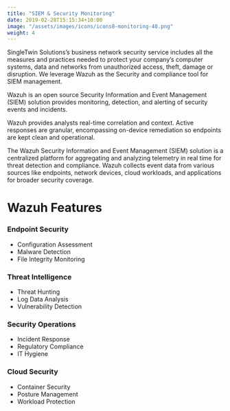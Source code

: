 ```yaml
---
title: "SIEM & Security Monitoring"
date: 2019-02-28T15:15:34+10:00
image: "/assets/images/icons/icons8-monitoring-48.png"
weight: 4
---
```


SingleTwin Solutions’s business network security service includes all the measures and practices needed to protect your company’s computer systems, data and networks from unauthorized access, theft, damage or disruption. We leverage Wazuh as the Security and compliance tool for SIEM management.

Wazuh is an open source Security Information and Event Management (SIEM) solution provides monitoring, detection, and alerting of security events and incidents.

Wazuh provides analysts real-time correlation and context. Active responses are granular, encompassing on-device remediation so endpoints are kept clean and operational.


The Wazuh Security Information and Event Management (SIEM) solution is a centralized platform for aggregating and analyzing telemetry in real time for threat detection and compliance. Wazuh collects event data from various sources like endpoints, network devices, cloud workloads, and applications for broader security coverage.
 

# Wazuh Features 

### Endpoint Security
* Configuration Assessment
* Malware Detection
* File Integrity Monitoring

### Threat Intelligence
* Threat Hunting
* Log Data Analysis
* Vulnerability Detection

### Security Operations
* Incident Response
* Regulatory Compliance
* IT Hygiene

### Cloud Security
* Container Security
* Posture Management
* Workload Protection
